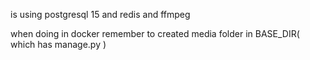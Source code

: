 is using postgresql 15 and redis and ffmpeg

when doing in docker remember to created media folder in BASE_DIR( which has manage.py )